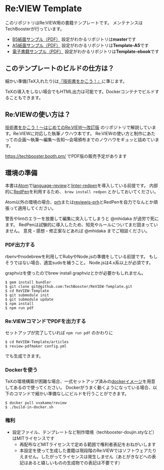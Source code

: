 # Re:VIEW Template

このリポジトリはRe:VIEW用の書籍テンプレートです。
メンテナンスはTechBoosterが行っています。

 * [B5紙面サンプル（PDF）](https://github.com/TechBooster/ReVIEW-Template/pdf-sample/TechBooster-Template-B5.pdf) 設定がわかるリポジトリは**master**です
 * [A5紙面サンプル（PDF）](https://github.com/TechBooster/ReVIEW-Template/pdf-sample/TechBooster-Template-A5.pdf) 設定がわかるリポジトリは**Template-A5**です
 * [電子書籍サンプル（PDF）](https://github.com/TechBooster/ReVIEW-Template/pdf-sample/TechBooster-Template-ebook.pdf) 設定がわかるリポジトリは**Template-ebook**です


## このテンプレートのビルドの仕方は？

細かい準備(TeX入れたり)は[『技術書をかこう！』](https://github.com/TechBooster/C89-FirstStepReVIEW-v2)に準じます。

TeXの導入をしない場合でもHTML出力は可能です。Dockerコンテナでビルドすることもできます。

## Re:VIEWの使い方は？

[技術書をかこう！〜はじめてのRe:VIEW〜改訂版](https://github.com/TechBooster/C89-FirstStepReVIEW-v2)
のリポジトリで解説しています。Re:VIEWに対応した執筆ノウハウ本です。
Re:VIEWの使い方と制作にあたっての企画〜執筆〜編集〜告知〜会場頒布までのノウハウをギュッと詰めています。

https://techbooster.booth.pm/ でPDF版の販売予定があります

## 環境の準備

本書は[Atom](https://atom.io/)で[language-review](https://atom.io/packages/language-review)と[linter-redpen](https://atom.io/packages/linter-redpen)を導入している前提です。
内部的に[RedPen](http://redpen.cc/)を利用するため、 `brew install redpen` とかしておいてください。

Atom以外の環境の場合、[prh](https://github.com/vvakame/prh)または[reviewjs-prh](https://github.com/vvakame/reviewjs-prh)とRedPenを自力でなんとか頑張って適用してください。

警告やlintのエラーを放置して編集に突入してしまうと @mhidaka が過労で死にます。
RedPenは試験的に導入したため、知見やルールについてまだ固まっていません。
意見・感想・修正案などあれば @mhidaka までご相談ください。

### PDF出力する

rbenvやnodebrewを利用してRubyやNode.jsの準備をしている前提です。
もしそうではない場合、適宜sudoを補うこと。
Node.jsは4.x系以上が必須です。

graphvizを使ったのでbrew install graphvizとかが必要かもしれません。

```
$ gem install bundler
$ git clone git@github.com:TechBooster/ReVIEW-Template.git
$ cd ReVIEW-Template
$ git submodule init
$ git submodule update
$ npm install
$ npm run pdf
```

### Re:VIEWコマンドでPDFを出力する

セットアップが完了していれば `npm run pdf` のかわりに
```
$ cd ReVIEW-Template/articles
$ review-pdfmaker config.yml
```

でも生成できます。

### Dockerを使う

TeXの環境構築が困難な場合、一式セットアップ済みの[dockerイメージ](https://registry.hub.docker.com/u/vvakame/review/)を用意してあるので使ってください。
Dockerがうまく動くようになっている場合、以下のコマンドで細かい準備なしにビルドを行うことができます。

```
$ docker pull vvakame/review
$ ./build-in-docker.sh
```

### 権利

 * 設定ファイル、テンプレートなど制作環境（techbooster-doujin.styなど）はMITライセンスです
   * 再配布などMITライセンスで定める範囲で権利者表記をおねがいします
   * 本設定を使って生成した書籍は現段階のRe:VIEWではソフトウェアたりえません。したがってライセンスは発生しません（あとがきなどへの表記はあると嬉しいものの生成物での表記は不要です）
